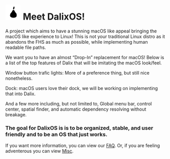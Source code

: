 # ![Logo](https://github.com/dleggo/Dalix/blob/main/Logos/Logo48x48.png?raw=true "Logo") Meet DalixOS! #

A project which aims to have a stunning macOS like appeal bringing the macOS like experience to Linux! This is not your traditional Linux distro as it abandons the FHS as much as possible, while implementing human readable file paths.


We want you to have an almost “Drop-In” replacement for macOS! Below is a list of the top features of Dalix that will be imitating the macOS look/feel.


Window button trafic lights: More of a preference thing, but still nice nonetheless.

Dock: macOS users love their dock, we will be working on implementing that into Dalix.

And a few more including, but not limited to, Global menu bar, control center, spatial finder, and automatic dependency resolving without breakage.

### The goal for DalixOS is is to be organized, stable, and user friendly and to be an OS that just works. ###

If you want more information, you can view our [FAQ](FAQ.md). Or, if you are feeling adventerous you can view [Misc](Misc.md).
